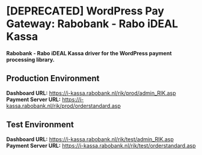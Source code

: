 # [DEPRECATED] WordPress Pay Gateway: Rabobank - Rabo iDEAL Kassa

**Rabobank - Rabo iDEAL Kassa driver for the WordPress payment processing library.**

## Production Environment

**Dashboard URL:** https://i-kassa.rabobank.nl/rik/prod/admin_RIK.asp  
**Payment Server URL:** https://i-kassa.rabobank.nl/rik/prod/orderstandard.asp  

## Test Environment

**Dashboard URL:** https://i-kassa.rabobank.nl/rik/test/admin_RIK.asp  
**Payment Server URL:** https://i-kassa.rabobank.nl/rik/test/orderstandard.asp  
